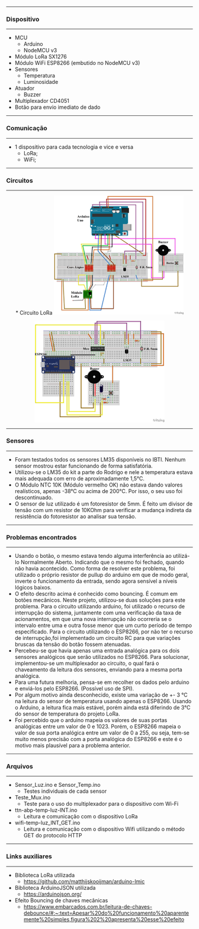 ---------------------------------
### Dispositivo
---------------------------------
* MCU
  * Arduino
  * NodeMCU v3
* Módulo LoRa SX1276
* Módulo WiFi ESP8266 (embutido no NodeMCU v3)
* Sensores 
  * Temperatura
  * Luminosidade
* Atuador
  * Buzzer
* Multiplexador CD4051
* Botão para envio imediato de dado

---------------------------------
### Comunicação
---------------------------------
* 1 dispositivo para cada tecnologia e vice e versa
  * LoRa;
  * WiFi;
---------------------------------
### Circuitos
---------------------------------
<p align="center">
* Circuito LoRa
  <img src="EsquemaLoRa_bb1.png" width="350" title="Circuito LoRa">
</p>
<p align="center">
  <img src="EsquemaWiFi_bb.png" width="350" title="Circuito WiFi">
<p align="center">

---------------------------------
### Sensores
---------------------------------
* Foram testados todos os sensores LM35 disponíveis no IBTI. Nenhum sensor mostrou estar
funcionando de forma satisfatória.
* Utilizou-se o LM35 do kit a parte do Rodrigo e nele a temperatura estava mais adequada com erro de aproximadamente 1,5°C.
* O Módulo NTC 10K (Módulo vermelho OK) não estava dando valores realísticos, apenas -38°C ou acima de 200°C. Por isso, o seu uso foi descontinuado.
* O sensor de luz utilizado é um fotoresistor de 5mm. É feito um divisor de tensão com um resistor de 10KOhm para verificar a mudança indireta da resistência do fotoresistor ao analisar sua tensão.
---------------------------------
### Problemas encontrados
---------------------------------
* Usando o botão, o mesmo estava tendo alguma interferência ao utilizá-lo Normalmente Aberto. Indicando que o mesmo foi fechado, quando não havia acontecido. Como forma de resolver este problema, foi utilizado o próprio resistor de pullup do arduino em que de modo geral, inverte o funcionamento da entrada, sendo agora sensível
a níveis lógicos baixos.
* O efeito descrito acima é conhecido como bouncing. É comum em botões mecânicos. Neste projeto, utilizou-se duas soluções para este problema. Para o circuito utilizando arduino, foi utilizado o recurso de interrupção do sistema, juntamente com uma verificação da taxa de acionamentos, em que uma nova interrupção não ocorreria se o intervalo entre uma e outra fosse menor que um curto período de tempo especificado. Para o circuito utilizando o ESP8266, por não ter o recurso de interrupção,foi implementado um circuito RC para que variações bruscas da tensão do botão fossem atenuadas.
* Percebeu-se que havia apenas uma entrada analógica para os dois sensores analógicos que serão utilizados no ESP8266. Para solucionar, implementou-se um multiplexador ao circuito, o qual fará o chaveamento da leitura dos sensores, enviando para a mesma porta analógica.
* Para uma futura melhoria, pensa-se em recolher os dados pelo arduino e enviá-los pelo ESP8266. (Possível uso de SPI).
* Por algum motivo ainda desconhecido, existe uma variação de +- 3 °C na leitura do sensor de temperatura usando apenas o ESP8266. Usando o Arduino, a leitura fica mais estável, porém ainda está diferindo de 3°C do sensor de temperatura do projeto LoRa.
* Foi percebido que o arduino mapeia os valores de suas portas analógicas entre um valor de 0 e 1023. Porém, o ESP8266 mapeia o valor de sua porta analógica entre um valor de 0 a 255, ou seja, tem-se muito menos precisão com a porta analógica do ESP8266 e este é o motivo mais plausível para a problema anterior.
---------------------------------
### Arquivos
---------------------------------
* Sensor_Luz.ino e Sensor_Temp.ino 
  * Testes individuais de cada sensor
* Teste_Mux.ino 
  * Teste para o uso do multiplexador para o dispositivo com Wi-Fi  
* ttn-abp-temp-luz-INT.ino 
  * Leitura e comunicação com o dispositivo LoRa
* wifi-temp-luz_INT_GET.ino 
  * Leitura e comunicação com o dispositivo Wifi utilizando o método GET do protocolo HTTP
---------------------------------
### Links auxiliares
---------------------------------
* Biblioteca LoRa utilizada
  * https://github.com/matthijskooijman/arduino-lmic
* Biblioteca ArduinoJSON utilizada
  * https://arduinojson.org/
* Efeito Bouncing de chaves mecânicas
  * https://www.embarcados.com.br/leitura-de-chaves-debounce/#:~:text=Apesar%20do%20funcionamento%20aparentemente%20simples,figura%202%20apresenta%20esse%20efeito


